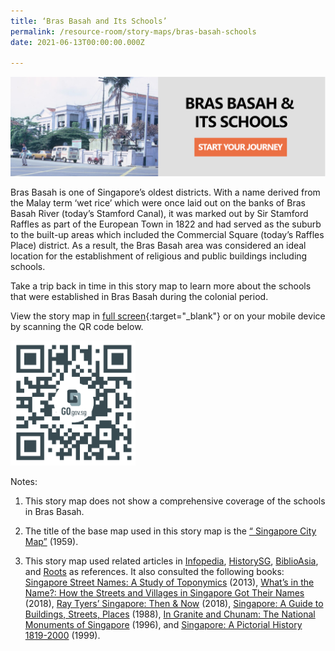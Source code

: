 ```yaml
---
title: ‘Bras Basah and Its Schools’
permalink: /resource-room/story-maps/bras-basah-schools
date: 2021-06-13T00:00:00.000Z

---
```


<img src="/images/storymap-image-bras-basah-schools.png" alt="storymap- bras-basah-schools"/>

Bras Basah is one of Singapore’s oldest districts. With a name derived from the Malay term ‘wet rice’ which were once laid out on the banks of Bras Basah River (today’s Stamford Canal), it was marked out by Sir Stamford Raffles as part of the European Town in 1822 and had served as the suburb to the built-up areas which included the Commercial Square (today’s Raffles Place) district. As a result, the Bras Basah area was considered an ideal location for the establishment of religious and public buildings including schools.

Take a trip back in time in this story map to learn more about the schools that were established in Bras Basah during the colonial period.

View the story map in [full screen]( https://uploads.knightlab.com/storymapjs/04f5c05311b7e48aadefd0cdd269c308/bras-basah-schools/index.html){:target="_blank"} or on your mobile device by scanning the QR code below.

<img src="/images/qr-code-storymap-bras-basah-schools.png" alt="qr-code-storymap-bras-basah-schools" style="width:200px;" />

Notes:

1. This story map does not show a comprehensive coverage of the schools in Bras Basah.

2. The title of the base map used in this story map is the [“
Singapore City Map”](https://www.nas.gov.sg/archivesonline/maps_building_plans/record-details/fabef83e-115c-11e3-83d5-0050568939ad) (1959).

3. This story map used related articles in [Infopedia](https://eresources.nlb.gov.sg/infopedia/), [HistorySG](http://eresources.nlb.gov.sg/history), [BiblioAsia](https://www.nlb.gov.sg/Browse/BiblioAsia.aspx), and [Roots](https://www.roots.sg/) as references. It also consulted the following books: [Singapore Street Names: A Study of Toponymics](https://eservice.nlb.gov.sg/item_holding.aspx?bid=200123850) (2013), [What’s in the Name?: How the Streets and Villages in Singapore Got Their Names](https://eservice.nlb.gov.sg/item_holding.aspx?bid=202924449) (2018), [Ray Tyers’ Singapore: Then & Now](https://eservice.nlb.gov.sg/item_holding.aspx?bid=203784837) (2018), [Singapore: A Guide to Buildings, Streets, Places](http://eservice.nlb.gov.sg/item_holding.aspx?bid=4712298) (1988), [In Granite and Chunam: The National Monuments of Singapore](http://eservice.nlb.gov.sg/item_holding_s.aspx?bid=7919754) (1996), and [Singapore: A Pictorial History 1819-2000](http://eservice.nlb.gov.sg/item_holding.aspx?bid=9651676) (1999).
